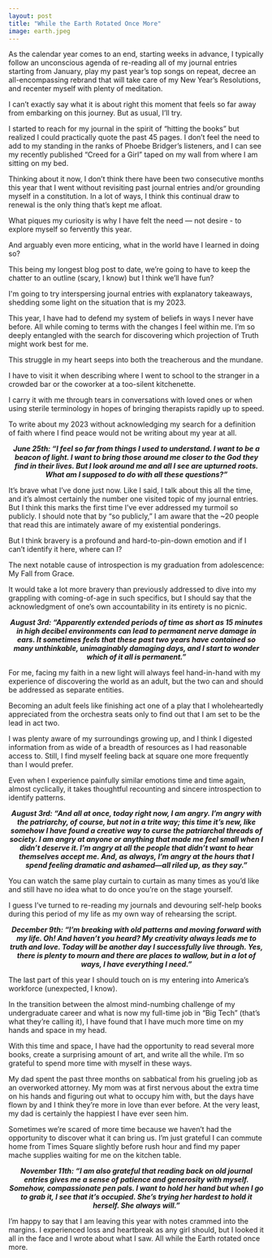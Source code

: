 ```yaml
---
layout: post
title: "While the Earth Rotated Once More"
image: earth.jpeg
---
```


As the calendar year comes to an end, starting weeks in advance, I typically follow an unconscious agenda of re-reading all of my journal entries starting from January, play my past year’s top songs on repeat, decree an all-encompassing rebrand that will take care of my New Year’s Resolutions, and recenter myself with plenty of meditation.

I can’t exactly say what it is about right this moment that feels so far away from embarking on this journey. But as usual, I’ll try.

I started to reach for my journal in the spirit of “hitting the books” but realized I could practically quote the past 45 pages. I don’t feel the need to add to my standing in the ranks of Phoebe Bridger’s listeners, and I can see my recently published “Creed for a Girl” taped on my wall from where I am sitting on my bed.

Thinking about it now, I don’t think there have been two consecutive months this year that I went without revisiting past journal entries and/or grounding myself in a constitution. In a lot of ways, I think this continual draw to renewal is the only thing that’s kept me afloat.

What piques my curiosity is why I have felt the need — not desire - to explore myself so fervently this year. 

And arguably even more enticing, what in the world have I learned in doing so?

This being my longest blog post to date, we’re going to have to keep the chatter to an outline (scary, I know) but I think we’ll have fun?

I'm going to try interspersing journal entries with explanatory takeaways, shedding some light on the situation that is my 2023.

This year, I have had to defend my system of beliefs in ways I never have before. All while coming to terms with the changes I feel within me. I’m so deeply entangled with the search for discovering which projection of Truth might work best for me. 

This struggle in my heart seeps into both the treacherous and the mundane. 

I have to visit it when describing where I went to school to the stranger in a crowded bar or the coworker at a too-silent kitchenette. 

I carry it with me through tears in conversations with loved ones or when using sterile terminology in hopes of bringing therapists rapidly up to speed. 

To write about my 2023 without acknowledging my search for a definition of faith where I find peace would not be writing about my year at all.

***<p style="text-align: center;">June 25th: “I feel so far from things I used to understand. I want to be a beacon of light. I want to bring those around me closer to the God they find in their lives. But I look around me and all I see are upturned roots. What am I supposed to do with all these questions?”</p>***

It’s brave what I’ve done just now. Like I said, I talk about this all the time, and it’s almost certainly the number one visited topic of my journal entries. But I think this marks the first time I’ve ever addressed my turmoil so publicly. I should note that by “so publicly,” I am aware that the ~20 people that read this are intimately aware of my existential ponderings. 

But I think bravery is a profound and hard-to-pin-down emotion and if I can’t identify it here, where can I?

The next notable cause of introspection is my graduation from adolescence: My Fall from Grace.

It would take a lot more bravery than previously addressed to dive into my grappling with coming-of-age in such specifics, but I should say that the acknowledgment of one’s own accountability in its entirety is no picnic.

***<p style="text-align: center;">August 3rd: “Apparently extended periods of time as short as 15 minutes in high decibel environments can lead to permanent nerve damage in ears. It sometimes feels that these past two years have contained so many unthinkable, unimaginably damaging days, and I start to wonder which of it all is permanent.”</p>***

For me, facing my faith in a new light will always feel hand-in-hand with my experience of discovering the world as an adult, but the two can and should be addressed as separate entities.

Becoming an adult feels like finishing act one of a play that I wholeheartedly appreciated from the orchestra seats only to find out that I am set to be the lead in act two.

I was plenty aware of my surroundings growing up, and I think I digested information from as wide of a breadth of resources as I had reasonable access to. Still, I find myself feeling back at square one more frequently than I would prefer. 

Even when I experience painfully similar emotions time and time again, almost cyclically, it takes thoughtful recounting and sincere introspection to identify patterns. 

***<p style="text-align: center;">August 3rd: “And all at once, today right now, I am angry. I’m angry with the patriarchy, of course, but not in a trite way; this time it’s new, like somehow I have found a creative way to curse the patriarchal threads of society. I am angry at anyone or anything that made me feel small when I didn’t deserve it. I’m angry at all the people that didn’t want to hear themselves accept me. And, as always, I’m angry at the hours that I spend feeling dramatic and ashamed—all riled up, as they say.”</p>***

You can watch the same play curtain to curtain as many times as you’d like and still have no idea what to do once you’re on the stage yourself.

I guess I’ve turned to re-reading my journals and devouring self-help books during this period of my life as my own way of rehearsing the script.

***<p style="text-align: center;">December 9th: “I’m breaking with old patterns and moving forward with my life. Oh! And haven’t you heard? My creativity always leads me to truth and love. Today will be another day I successfully live through. Yes, there is plenty to mourn and there are places to wallow, but in a lot of ways, I have everything I need.”</p>***

The last part of this year I should touch on is my entering into America’s workforce (unexpected, I know).

In the transition between the almost mind-numbing challenge of my undergraduate career and what is now my full-time job in “Big Tech” (that’s what they’re calling it), I have found that I have much more time on my hands and space in my head.

With this time and space, I have had the opportunity to read several more books, create a surprising amount of art, and write all the while. I’m so grateful to spend more time with myself in these ways.

My dad spent the past three months on sabbatical from his grueling job as an overworked attorney. My mom was at first nervous about the extra time on his hands and figuring out what to occupy him with, but the days have flown by and I think they’re more in love than ever before. At the very least, my dad is certainly the happiest I have ever seen him.

Sometimes we’re scared of more time because we haven’t had the opportunity to discover what it can bring us. I’m just grateful I can commute home from Times Square slightly before rush hour and find my paper mache supplies waiting for me on the kitchen table.

***<p style="text-align: center;">November 11th: “I am also grateful that reading back on old journal entries gives me a sense of patience and generosity with myself. Somehow, compassionate pen pals. I want to hold her hand but when I go to grab it, I see that it’s occupied. She’s trying her hardest to hold it herself. She always will.”</p>***

I’m happy to say that I am leaving this year with notes crammed into the margins. I experienced loss and heartbreak as any girl should, but I looked it all in the face and I wrote about what I saw. All while the Earth rotated once more.